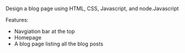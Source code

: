 Design a blog page using HTML, CSS, Javascript, and node.Javascript

Features:
- Navgiation bar at the top
- Homepage
- A blog page listing all the blog posts
